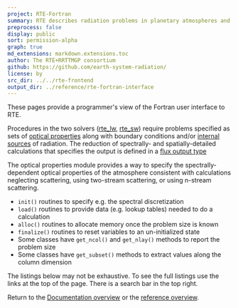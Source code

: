 ```yaml
---
project: RTE-Fortran
summary: RTE describes radiation problems in planetary atmospheres and computes radiative fluxes.
preprocess: false
display: public
sort: permission-alpha
graph: true
md_extensions: markdown.extensions.toc
author: The RTE+RRTTMGP consortium
github: https://github.com/earth-system-radiation/
license: by
src_dir: ../../rte-frontend
output_dir: ../reference/rte-fortran-interface
---
```


These pages provide a programmer's view of the Fortran user interface to RTE.

Procedures in the two solvers ([rte_lw](./proc/rte_lw.html), [rte_sw](./proc/rte_sw.html))
require problems specified as sets of [optical properties](./module/mo_optical_props.html)
along with boundary conditions and/or [internal sources](./module/mo_source_functions.html) of radiation.
The reduction of spectrally- and spatially-detailed calculations that specifies the output
is defined in a [flux output type](./module/mo_fluxes.html)

The optical properties module provides a way to specify the spectrally-dependent
optical properties of the atmosphere consistent with calculations neglecting scattering,
using two-stream scattering, or using n-stream scattering.

- `init()` routines to specify e.g. the spectral discretization
- `load()` routines to provide data (e.g. lookup tables) needed to do a calculation
- `alloc()` routines to allocate memory once the problem size is known
- `finalize()` routines to reset variables to an un-initialized state
- Some classes have `get_ncol()` and `get_nlay()` methods to report the problem size
- Some classes have `get_subset()` methods to extract values along the column dimension

The listings below may not be exhaustive.
To see the full listings use the links at the top of the page.
There is a search bar in the top right.

Return to the [Documentation overview] or the [reference overview].

<!---
## How to Read This Documentation

Start with the [README] and the [Tutorial](./page/Tutorial.html).
Additionally, there is a page that provides a higher level organizational overview that you can find [here](./page/Organized_Listing.html).

The listings may not be exhaustive. Full listings are available using the links at the top of the page, where
there's also a search bar.

Take me back to the [User Documentation].

[README]: https://github.com/earth-system-radiation/rte-rrtmgp/blob/main/README.md
[User Documentation]: ../../index.html
[mo_rte_kind.F90]: ./module/mo_rte_kind.html
-->

[documentation overview]: ../../index.html
[reference overview]: ../index.html

